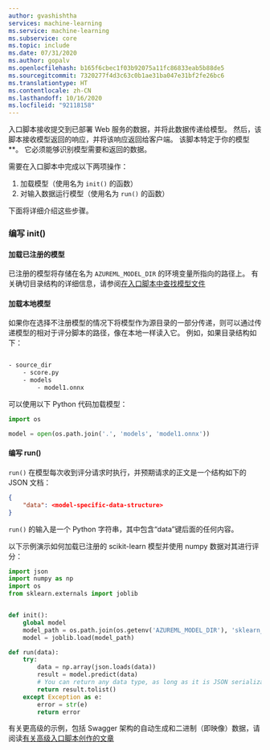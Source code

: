 ```yaml
---
author: gvashishtha
services: machine-learning
ms.service: machine-learning
ms.subservice: core
ms.topic: include
ms.date: 07/31/2020
ms.author: gopalv
ms.openlocfilehash: b165f6cbec1f03b92075a11fc86833eab5b88de5
ms.sourcegitcommit: 7320277f4d3c63c0b1ae31ba047e31bf2fe26bc6
ms.translationtype: HT
ms.contentlocale: zh-CN
ms.lasthandoff: 10/16/2020
ms.locfileid: "92118158"
---
```

入口脚本接收提交到已部署 Web 服务的数据，并将此数据传递给模型。 然后，该脚本接收模型返回的响应，并将该响应返回给客户端。 该脚本特定于你的模型**。 它必须能够识别模型需要和返回的数据。

需要在入口脚本中完成以下两项操作：

1. 加载模型（使用名为 `init()` 的函数）
1. 对输入数据运行模型（使用名为 `run()` 的函数）

下面将详细介绍这些步骤。

### <a name="writing-init"></a>编写 init() 

#### <a name="loading-a-registered-model"></a>加载已注册的模型

已注册的模型将存储在名为 `AZUREML_MODEL_DIR` 的环境变量所指向的路径上。 有关确切目录结构的详细信息，请参阅[在入口脚本中查找模型文件](../articles/machine-learning/how-to-deploy-advanced-entry-script.md#load-registered-models)

#### <a name="loading-a-local-model"></a>加载本地模型

如果你在选择不注册模型的情况下将模型作为源目录的一部分传递，则可以通过传递模型的相对于评分脚本的路径，像在本地一样读入它。 例如，如果目录结构如下：

```bash

- source_dir
    - score.py
    - models
        - model1.onnx

```

可以使用以下 Python 代码加载模型：

```python
import os

model = open(os.path.join('.', 'models', 'model1.onnx'))
```

#### <a name="writing-run"></a>编写 run()

`run()` 在模型每次收到评分请求时执行，并预期请求的正文是一个结构如下的 JSON 文档：

```json
{
    "data": <model-specific-data-structure>
}

```

`run()` 的输入是一个 Python 字符串，其中包含“data”键后面的任何内容。

以下示例演示如何加载已注册的 scikit-learn 模型并使用 numpy 数据对其进行评分：

```python
import json
import numpy as np
import os
from sklearn.externals import joblib


def init():
    global model
    model_path = os.path.join(os.getenv('AZUREML_MODEL_DIR'), 'sklearn_mnist_model.pkl')
    model = joblib.load(model_path)

def run(data):
    try:
        data = np.array(json.loads(data))
        result = model.predict(data)
        # You can return any data type, as long as it is JSON serializable.
        return result.tolist()
    except Exception as e:
        error = str(e)
        return error
```

有关更高级的示例，包括 Swagger 架构的自动生成和二进制（即映像）数据，请阅读[有关高级入口脚本创作的文章](../articles/machine-learning/how-to-deploy-advanced-entry-script.md)
